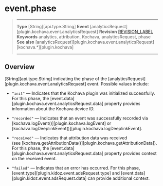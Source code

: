 # event.phase

> --------------------- ------------------------------------------------------------------------------------------
> __Type__              [String][api.type.String]
> __Event__             [analyticsRequest][plugin.kochava.event.analyticsRequest]
> __Revision__          [REVISION_LABEL](REVISION_URL)
> __Keywords__          analytics, attribution, Kochava, analyticsRequest, phase
> __See also__			[analyticsRequest][plugin.kochava.event.analyticsRequest]
>						[kochava.*][plugin.kochava]
> --------------------- ------------------------------------------------------------------------------------------

## Overview

[String][api.type.String] indicating the phase of the [analyticsRequest][plugin.kochava.event.analyticsRequest] event. Possible values include:

* `"init"` &mdash; Indicates that the Kochava plugin was initialized successfully. For this phase, the [event.data][plugin.kochava.event.analyticsRequest.data] property provides information about the Kochava device&nbsp;ID.

* `"recorded"` &mdash; Indicates that an event was successfully recorded via [kochava.logEvent()][plugin.kochava.logEvent] or [kochava.logDeeplinkEvent()][plugin.kochava.logDeeplinkEvent].

* `"received"` &mdash; Indicates that attribution data was received <nobr>(see [kochava.getAttributionData()][plugin.kochava.getAttributionData])</nobr>. For this phase, the [event.data][plugin.kochava.event.analyticsRequest.data] property provides context on the received event.

* `"failed"` &mdash; Indicates that an error has occurred. For this phase, [event.type][plugin.kidoz.event.adsRequest.type] and [event.data][plugin.kidoz.event.adsRequest.data] can provide additional context.
